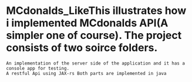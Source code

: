 # MCdonalds_LikeThis illustrates how i implemented MCdonalds API(A simpler one of course). The project consists of two soirce folders.

    An implementation of the server side of the application and it has a console app for testing.
    A restful Api using JAX-rs Both parts are implemented in java
